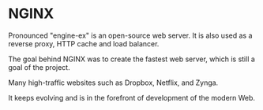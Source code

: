 # NGINX
Pronounced "engine-ex" is an open-source web server. It is also used as a reverse proxy, HTTP cache and load balancer.

The goal behind NGINX was to create the fastest web server, which is still a goal of the project.

Many high-traffic websites such as Dropbox, Netflix, and Zynga.

It keeps evolving and is in the forefront of development of the modern Web.